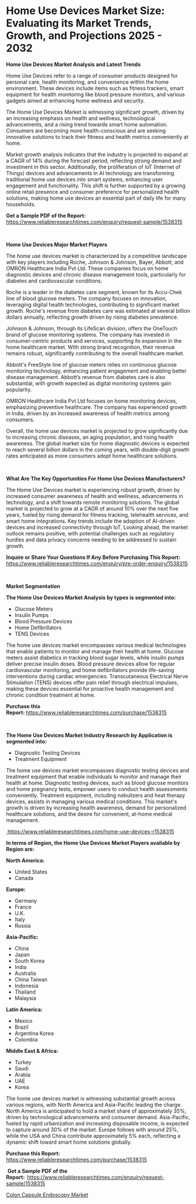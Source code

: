<p><h1>Home Use Devices Market Size: Evaluating its Market Trends, Growth, and Projections 2025 - 2032</h1></p><p><strong>Home Use Devices Market Analysis and Latest Trends</strong></p>
<p><p>Home Use Devices refer to a range of consumer products designed for personal care, health monitoring, and convenience within the home environment. These devices include items such as fitness trackers, smart equipment for health monitoring like blood pressure monitors, and various gadgets aimed at enhancing home wellness and security. </p><p>The Home Use Devices Market is witnessing significant growth, driven by an increasing emphasis on health and wellness, technological advancements, and a rising trend towards smart home automation. Consumers are becoming more health-conscious and are seeking innovative solutions to track their fitness and health metrics conveniently at home. </p><p>Market growth analysis indicates that the industry is projected to expand at a CAGR of 14% during the forecast period, reflecting strong demand and investment in this sector. Additionally, the proliferation of IoT (Internet of Things) devices and advancements in AI technology are transforming traditional home use devices into smart systems, enhancing user engagement and functionality. This shift is further supported by a growing online retail presence and consumer preference for personalized health solutions, making home use devices an essential part of daily life for many households.</p></p>
<p><strong>Get a Sample PDF of the Report:&nbsp;</strong> <a href="https://www.reliableresearchtimes.com/enquiry/request-sample/1538315?utm_campaign=2273&utm_medium=2&utm_source=Github&utm_content=ia&utm_term=03032025&utm_id=home-use-devices">https://www.reliableresearchtimes.com/enquiry/request-sample/1538315</a></p>
<p>&nbsp;</p>
<p><strong>Home Use Devices Major Market Players</strong></p>
<p><p>The home use devices market is characterized by a competitive landscape with key players including Roche, Johnson & Johnson, Bayer, Abbott, and OMRON Healthcare India Pvt Ltd. These companies focus on home diagnostic devices and chronic disease management tools, particularly for diabetes and cardiovascular conditions.</p><p>Roche is a leader in the diabetes care segment, known for its Accu-Chek line of blood glucose meters. The company focuses on innovation, leveraging digital health technologies, contributing to significant market growth. Roche's revenue from diabetes care was estimated at several billion dollars annually, reflecting growth driven by rising diabetes prevalence.</p><p>Johnson & Johnson, through its LifeScan division, offers the OneTouch brand of glucose monitoring systems. The company has invested in consumer-centric products and services, supporting its expansion in the home healthcare market. With strong brand recognition, their revenue remains robust, significantly contributing to the overall healthcare market.</p><p>Abbott's FreeStyle line of glucose meters relies on continuous glucose monitoring technology, enhancing patient engagement and enabling better disease management. Abbott’s revenue from diabetes care is also substantial, with growth expected as digital monitoring systems gain popularity.</p><p>OMRON Healthcare India Pvt Ltd focuses on home monitoring devices, emphasizing preventive healthcare. The company has experienced growth in India, driven by an increased awareness of health metrics among consumers.</p><p>Overall, the home use devices market is projected to grow significantly due to increasing chronic diseases, an aging population, and rising health awareness. The global market size for home diagnostic devices is expected to reach several billion dollars in the coming years, with double-digit growth rates anticipated as more consumers adopt home healthcare solutions.</p></p>
<p>&nbsp;</p>
<p><strong>What Are The Key Opportunities For Home Use Devices Manufacturers?</strong></p>
<p><p>The Home Use Devices market is experiencing robust growth, driven by increased consumer awareness of health and wellness, advancements in technology, and a shift towards remote monitoring solutions. The global market is projected to grow at a CAGR of around 10% over the next five years, fueled by rising demand for fitness tracking, telehealth services, and smart home integrations. Key trends include the adoption of AI-driven devices and increased connectivity through IoT. Looking ahead, the market outlook remains positive, with potential challenges such as regulatory hurdles and data privacy concerns needing to be addressed to sustain growth.</p></p>
<p><strong>Inquire or Share Your Questions If Any Before Purchasing This Report:</strong> <a href="https://www.reliableresearchtimes.com/enquiry/pre-order-enquiry/1538315?utm_campaign=2273&utm_medium=2&utm_source=Github&utm_content=ia&utm_term=03032025&utm_id=home-use-devices">https://www.reliableresearchtimes.com/enquiry/pre-order-enquiry/1538315</a></p>
<p>&nbsp;</p>
<p><strong>Market Segmentation</strong></p>
<p><strong>The Home Use Devices Market Analysis by types is segmented into:</strong></p>
<p><ul><li>Glucose Meters</li><li>Insulin Pumps</li><li>Blood Pressure Devices</li><li>Home Defibrillators</li><li>TENS Devices</li></ul></p>
<p><p>The home use devices market encompasses various medical technologies that enable patients to monitor and manage their health at home. Glucose meters assist diabetics in tracking blood sugar levels, while insulin pumps deliver precise insulin doses. Blood pressure devices allow for regular cardiovascular monitoring, and home defibrillators provide life-saving interventions during cardiac emergencies. Transcutaneous Electrical Nerve Stimulation (TENS) devices offer pain relief through electrical impulses, making these devices essential for proactive health management and chronic condition treatment at home.</p></p>
<p><strong>Purchase this Report:&nbsp;</strong><a href="https://www.reliableresearchtimes.com/purchase/1538315?utm_campaign=2273&utm_medium=2&utm_source=Github&utm_content=ia&utm_term=03032025&utm_id=home-use-devices">https://www.reliableresearchtimes.com/purchase/1538315</a></p>
<p>&nbsp;</p>
<p><strong>The Home Use Devices Market Industry Research by Application is segmented into:</strong></p>
<p><ul><li>Diagnostic Testing Devices</li><li>Treatment Equipment</li></ul></p>
<p><p>The home use devices market encompasses diagnostic testing devices and treatment equipment that enable individuals to monitor and manage their health at home. Diagnostic testing devices, such as blood glucose monitors and home pregnancy tests, empower users to conduct health assessments conveniently. Treatment equipment, including nebulizers and heat therapy devices, assists in managing various medical conditions. This market's growth is driven by increasing health awareness, demand for personalized healthcare solutions, and the desire for convenient, at-home medical management.</p></p>
<p><a href="https://www.reliableresearchtimes.com/home-use-devices-r1538315?utm_campaign=2273&utm_medium=2&utm_source=Github&utm_content=ia&utm_term=03032025&utm_id=home-use-devices">&nbsp;https://www.reliableresearchtimes.com/home-use-devices-r1538315</a></p>
<p><strong>In terms of Region, the Home Use Devices Market Players available by Region are:</strong></p>
<p>
    <p> <strong> North America: </strong>
        <ul>
            <li>United States</li>
            <li>Canada</li>
        </ul>
        </p> 
    <p> <strong> Europe: </strong>
        <ul>
            <li>Germany</li>
            <li>France</li>
            <li>U.K.</li>
            <li>Italy</li>
            <li>Russia</li>
        </ul>
        </p> 
    <p> <strong> Asia-Pacific: </strong>
        <ul>
            <li>China</li>
            <li>Japan</li>
            <li>South Korea</li>
            <li>India</li>
            <li>Australia</li>
            <li>China Taiwan</li>
            <li>Indonesia</li>
            <li>Thailand</li>
            <li>Malaysia</li>
        </ul>
        </p> 
    <p> <strong> Latin America: </strong>
        <ul>
            <li>Mexico</li>
            <li>Brazil</li>
            <li>Argentina Korea</li>
            <li>Colombia</li>
        </ul>
        </p> 
    <p> <strong> Middle East & Africa: </strong>
        <ul>
            <li>Turkey</li>
            <li>Saudi</li>
            <li>Arabia</li>
            <li>UAE</li>
            <li>Korea</li>
        </ul>
    </p>
    </p>
<p><p>The home use devices market is witnessing substantial growth across various regions, with North America and Asia-Pacific leading the charge. North America is anticipated to hold a market share of approximately 35%, driven by technological advancements and consumer demand. Asia-Pacific, fueled by rapid urbanization and increasing disposable income, is expected to capture around 30% of the market. Europe follows with around 25%, while the USA and China contribute approximately 5% each, reflecting a dynamic shift toward smart home solutions globally.</p></p>
<p><strong>Purchase this Report: </strong><a href="https://www.reliableresearchtimes.com/purchase/1538315?utm_campaign=2273&utm_medium=2&utm_source=Github&utm_content=ia&utm_term=03032025&utm_id=home-use-devices">https://www.reliableresearchtimes.com/purchase/1538315</a></p>
<p>&nbsp;<strong>Get a Sample PDF of the Report:&nbsp;&nbsp;</strong><a href="https://www.reliableresearchtimes.com/enquiry/request-sample/1538315?utm_campaign=2273&utm_medium=2&utm_source=Github&utm_content=ia&utm_term=03032025&utm_id=home-use-devices">https://www.reliableresearchtimes.com/enquiry/request-sample/1538315</a></p>
<p><strong></strong></p>
<p><p><a href="https://github.com/mateyappiazo/Market-Research-Report-List-1/blob/main/colon-capsule-endoscopy-market.md?utm_campaign=2273&utm_medium=2&utm_source=Github&utm_content=ia&utm_term=03032025&utm_id=home-use-devices">Colon Capsule Endoscopy Market</a></p></p>